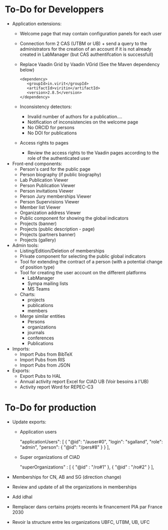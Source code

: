 # To-Do for Developpers

* Application extensions:
  * Welcome page that may contain configuration panels for each user
  * Connection form 2 CAS (UTBM or UB) + send a query to the administrators for the creation of an account if it is not already created in LabManager (but CAS authentifcation is successfull)
  * Replace Vaadin Grid by Vaadin VGrid (See the Maven dependency below)
		
		<dependency>
		   <groupId>in.virit</groupId>
		   <artifactId>viritin</artifactId>
		   <version>2.8.5</version>
		</dependency>
  * Inconsistency detectors:
    * Invalid number of authors for a publication....
	* Notification of inconsistencies on the welcome page
	* No ORCID for persons
	* No DOI for publications
  * Access rights to pages
    * Review the access rights to the Vaadin pages according to the role of the authenticated user
* Front-end components:
  * Person's card for the public page
  * Person biography (if public biography)
  * Lab Publication Viewer
  * Person Publication Viewer
  * Person invitations Viewer
  * Person Jury memberships Viewer
  * Person Supervisions Viewer
  * Member list Viewer
  * Organization address Viewer
  * Public component for showing the global indicators
  * Projects (banner)
  * Projects (public description - page)
  * Projects (partners banner)
  * Projects (gallery)
* Admin tools:
  * Listing/Edition/Deletion of memberships
  * Private component for selecting the public global indicators
  * Tool for extending the contract of a person (with a potential change of position type)
  * Tool for creating the user account on the different platforms
	* LabManager
	* Sympa mailing lists
	* MS Teams
  * Charts:
	* projects
	* publications
	* members
  * Merge similar entities
	* Persons
	* organizations
	* journals
	* conferences
	* Publications
* Imports:
  * Import Pubs from BibTeX
  * Import Pubs from RIS
  * Import Pubs from JSON
* Exports:
  * Export Pubs to HAL
  * Annual activity report Excel for CIAD UB (Voir besoins à l'UB)
  * Activity report Word for REPEC-C3

# To-Do for production

* Update exports:
  * Application users
  
	   "applicationUsers": [
	      {
	         "@id": "/auser#0",
	         "login": "sgalland",
	         "role": "admin",
	         "person": {
	            "@id": "/pers#8"
	         }
	      }
	   ],  
  
  * Super organizations of CIAD
  
       "superOrganizations" : [
            {
               "@id" : "/ro#1"
            },
            {
               "@id" : "/ro#2"
            }
         ],
  
* Memberships for CN, AB and SG (direction change)
* Review and update of all the organizations in memberships
* Add idhal
* Remplacer dans certains projets recents le financement PIA par France 2030
* Revoir la structure entre les organizations UBFC, UTBM, UB, UFC

